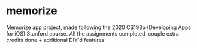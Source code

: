 # memorize

Memorize app project, made following the 2020 CS193p (Developing Apps for iOS) Stanford course. 
All the assignments completed, couple extra credits done + additional DIY'd features
